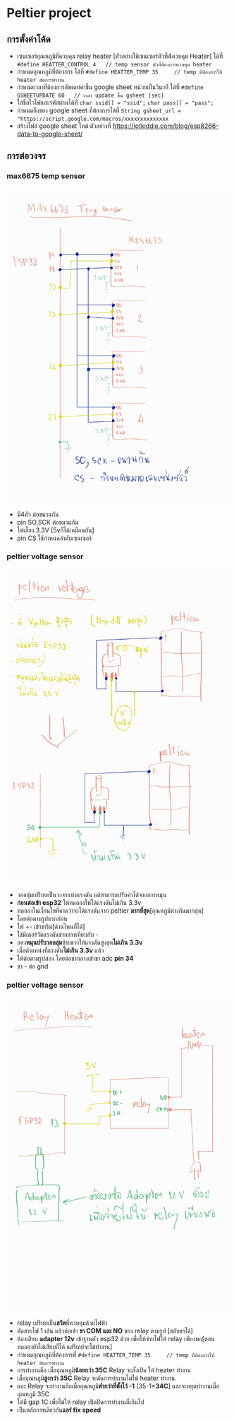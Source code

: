 # Peltier project
## การตั้งค่าโค้ด

 - เซนเซอร์อุณหภูมิที่ควบคุม relay heater [ตัวอย่างใช้เซนเซอร์ตัวที่4ควบคุม Heater] ได้ที่
  `#define HEATTER_CONTROL 4   // temp sensor ตัวที่ต้องการควบคุม heater`
  - กำหนดอุณหภูมิที่ต้องการ ได้ที่
  `#define HEATTER_TEMP 35     // temp ที่ต้องการให้ heater ตัดการทำงาน`
 - กำหนดเวลาที่ต้องการอัพเดทค่าขึ้น google sheet หน่วยเป็นวินาที ได้ที่
  `#define GSHEETUPDATE 60   // เวลา update ขึ้น gsheet [sec]`
  - ใส่ชื่อไวไฟและรหัสผ่านได้ที่
   `char ssid[] = "ssid";`
`char pass[] = "pass";`
 - กำหนดลิ้งของ google sheet ที่ต้องการได้ที่
  `String gsheet_url = "https://script.google.com/macros/xxxxxxxxxxxxxx`
  - สร้างไฟล์ google sheet ใหม่ ตัวอย่างที่ https://iotkiddie.com/blog/esp8266-data-to-google-sheet/

## การต่อวงจร
### max6675 temp sensor
![max6675 temperature sensor](max6675.jpg)

 - มี4ตัว ต่อขนานกัน
 - pin SO,SCK ต่อขนานกัน
 - ไฟเลี้ยง 3.3V [5vก็ได้เหมือนกัน]
 - pin CS ใช้กำหนดลำดับเซนเซอร์

### peltier voltage sensor
![peltier voltage sensor](peltier_voltage.jpg)

 - วอลลุ่มเปรียบเป็นวงจรแบ่งแรงดัน แต่สามารถปรับค่าได้จากการหมุน
 - **ก่อนต่อเข้า esp32** ให้ทดลองให้ได้แรงดันไม่เกิน 3.3v
 - ทดลองในเงื่อนไขที่คาดว่าจะได้แรงดันจาก peltier **มากที่สุด**[อุณหภูมิต่างกันมากสุด]
 - โดยต่อตามรูปแรกก่อน
 - ไฟ +- เข้าขาริม[ด้านไหนก็ได้]
 - ใช้มิเตอร์วัดแรงดันขากลางเทียบกับ -
 - ลอง**หมุนปรับวอลลุ่ม**ซ้ายขวาให้แรงดันสูงสุด**ไม่เกิน 3.3v**
 - เมื่อตำแหน่งที่แรงดัน**ไม่เกิน 3.3v** แล้ว
 - ให้ต่อตามรูปสอง โดยต่อขากลางเข้าขา adc **pin 34**
 - ขา - ต่อ gnd

### peltier voltage sensor
![relay heater control](relay_heater.jpg)

 - relay เปรียบเป็น**สวิต**ที่ควบคุมด้วยไฟฟ้า
 - ตัดสายไฟ 1 เส้น แล้วต่อเข้า **ขา COM และ NO** ของ relay ตามรูป [สลับขาได้]
 - ต้องเสียบ **adapter 12v** เข้าฐานตัว esp32 ด้วย เพื่อให้จ่ายไฟให้ relay เพียงพอ[ตอนทดลองยังไม่เสียบก็ได้ แต่รีเลย์จะไม่ทำงาน]
 - กำหนดอุณหภูมิที่ต้องการที่
   `#define HEATTER_TEMP 35     // temp ที่ต้องการให้ heater ตัดการทำงาน`
  - การทำงานคือ เมื่ออุณหภูมิ**น้อยกว่า 35C** Relay จะสั่งเปิด ให้ heater ทำงาน
  - เมื่ออุณหภูมิ**สูงกว่า 35C** Relay จะตัดการทำงานไม่ให้ heater ทำงาน
  - และ Relay จะทำงานอีกเมื่ออุณหภูมิ**ต่ำกว่าที่ตั้งไว้ -1** [35-1=**34C**] และจะหยุดทำงานเมื่ออุณหภูมิ 35C
  - ให้มี gap 1C เพื่อไม่ให้ relay เปิดปิดการทำงานถี่เกินไป
  - เป็นหลักการเดียวกัน**แอร์ fix speed**
